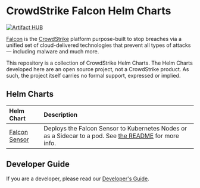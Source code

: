 # CrowdStrike Falcon Helm Charts

[![Artifact HUB](https://img.shields.io/endpoint?url=https://artifacthub.io/badge/repository/falcon-helm)](https://artifacthub.io/packages/search?repo=falcon-helm)

[Falcon](https://www.crowdstrike.com/) is the [CrowdStrike](https://www.crowdstrike.com/)
platform purpose-built to stop breaches via a unified set of cloud-delivered
technologies that prevent all types of attacks — including malware and much
more.

This repository is a collection of CrowdStrike Helm Charts. The Helm Charts developed here are an open source project, not a CrowdStrike product. As such, the project itself carries no formal support, expressed or implied.

## Helm Charts

| Helm Chart | Description |
|:-|:-|
| [Falcon Sensor](helm-charts/falcon-sensor) | Deploys the Falcon Sensor to Kubernetes Nodes or as a Sidecar to a pod. See [the README](helm-charts/falcon-sensor/README.md) for more info. |

## Developer Guide
If you are a developer, please read our [Developer's Guide](docs/developer_guide.md).

